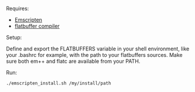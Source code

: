 Requires:

-   [Emscripten](https://emscripten.org/)
-   [flatbuffer compiler](https://google.github.io/flatbuffers/)

Setup:

Define and export the FLATBUFFERS variable in your shell environment, like your .bashrc for example, with the path to your flatbuffers sources. Make sure both em++ and flatc are available from your PATH.

Run:

```bash
./emscripten_install.sh /my/install/path
```

